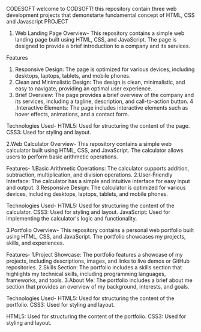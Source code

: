 CODESOFT 
welcome to CODSOFT! this repository contain three web development projects that demonstarte fundamental concept of HTML, CSS and Javascript 
PROJECT

1. Web Landing Page
Overview-
This repository contains a simple web landing page built using HTML, CSS, and JavaScript. The page is designed to provide a brief introduction to a company and its services.

Features
1. Responsive Design: The page is optimized for various devices, including desktops, laptops, tablets, and mobile phones.
2. Clean and Minimalistic Design: The design is clean, minimalistic, and easy to navigate, providing an optimal user experience.
3. Brief Overview: The page provides a brief overview of the company and its services, including a tagline, description, and call-to-action button.
4 .Interactive Elements: The page includes interactive elements such as hover effects, animations, and a contact form.
   
Technologies Used-
HTML5: Used for structuring the content of the page.
CSS3: Used for styling and layout.

2.Web Calculator
Overview-
This repository contains a simple web calculator built using HTML, CSS, and JavaScript. The calculator allows users to perform basic arithmetic operations.

Features-
1.Basic Arithmetic Operations: The calculator supports addition, subtraction, multiplication, and division operations.
2.User-Friendly Interface: The calculator has a simple and intuitive interface for easy input and output.
3.Responsive Design: The calculator is optimized for various devices, including desktops, laptops, tablets, and mobile phones.

Technologies Used-
HTML5: Used for structuring the content of the calculator.
CSS3: Used for styling and layout.
JavaScript: Used for implementing the calculator's logic and functionality.

3.Portfolio
Overview-
This repository contains a personal web portfolio built using HTML, CSS, and JavaScript. The portfolio showcases my projects, skills, and experiences.

Features-
1.Project Showcase: The portfolio features a showcase of my projects, including descriptions, images, and links to live demos or GitHub repositories.
2.Skills Section: The portfolio includes a skills section that highlights my technical skills, including programming languages, frameworks, and tools.
3.About Me: The portfolio includes a brief about me section that provides an overview of my background, interests, and goals.

Technologies Used-
HTML5: Used for structuring the content of the portfolio.
CSS3: Used for styling and layout.

HTML5: Used for structuring the content of the portfolio.
CSS3: Used for styling and layout.
